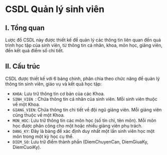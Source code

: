 # CSDL Quản lý sinh viên

## I. Tổng quan

Lược đồ CSDL này được thiết kế để quản lý các thông tin liên quan đến quá trình học tập của sinh viên, từ thông tin cá nhân, khoa, môn học, giảng viên, đến kết quả điểm số chi tiết.

## II. Cấu trúc

CSDL được thiết kế với 6 bảng chính, phân chia theo chức năng để quản lý thông tin sinh viên, giáo vụ và kết quả học tập:

- `KHOA`: Lưu trữ thông tin cơ bản của các Khoa.
- `SINH_VIEN `: Chứa thông tin cá nhân của sinh viên. Mỗi sinh viên thuộc về một Khoa.
- `GIANG_VIEN`: Chứa thông tin chi tiết về đội ngũ giảng viên. Mỗi giảng viên cũng thuộc về một Khoa.
- `MON_HOC`: Lưu trữ thông tin các môn học (số tín chỉ, tên môn). Mỗi môn học được phân công cho một hoặc nhiều giảng viên phụ trách.
- `DANG_KY`: Đây là bảng để xác định duy nhất một lần sinh viên học một môn trong một kỳ học cụ thể.
- `DIEM_SO`: Lưu trữ điểm thành phần (DiemChuyenCan, DiemGiuaKy, DiemCuoiKy).

